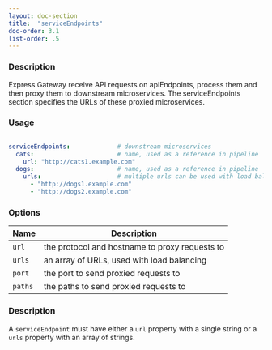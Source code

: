 ```yaml
---
layout: doc-section
title:  "serviceEndpoints"
doc-order: 3.1
list-order: .5
---
```


### Description

Express Gateway receive API requests on apiEndpoints, process them and then proxy them to downstream microservices. The serviceEndpoints section specifies the URLs of these proxied microservices.

### Usage

```yaml

serviceEndpoints:             # downstream microservices
  cats:                       # name, used as a reference in pipeline
    url: "http://cats1.example.com"
  dogs:                       # name, used as a reference in pipeline
    urls:                     # multiple urls can be used with load balancing
      - "http://dogs1.example.com"
      - "http://dogs2.example.com"
```

### Options

| Name    | Description                                    |
|---      |---                                             |
| `url`   | the protocol and hostname to proxy requests to |
| `urls`  | an array of URLs, used with load balancing     |
| `port`  | the port to send proxied requests to           |
| `paths` | the paths to send proxied requests to          |

### Description

A `serviceEndpoint` must have either a `url` property with a single string or a `urls` property with an array of strings.
